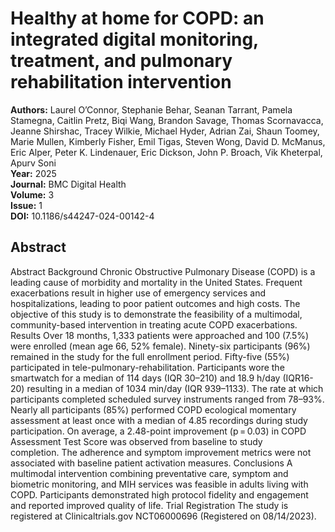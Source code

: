 # Healthy at home for COPD: an integrated digital monitoring, treatment, and pulmonary rehabilitation intervention

**Authors:** Laurel O’Connor, Stephanie Behar, Seanan Tarrant, Pamela Stamegna, Caitlin Pretz, Biqi Wang, Brandon Savage, Thomas Scornavacca, Jeanne Shirshac, Tracey Wilkie, Michael Hyder, Adrian Zai, Shaun Toomey, Marie Mullen, Kimberly Fisher, Emil Tigas, Steven Wong, David D. McManus, Eric Alper, Peter K. Lindenauer, Eric Dickson, John P. Broach, Vik Kheterpal, Apurv Soni  
**Year:** 2025  
**Journal:** BMC Digital Health  
**Volume:** 3  
**Issue:** 1  
**DOI:** 10.1186/s44247-024-00142-4  

## Abstract
Abstract                      Background            Chronic Obstructive Pulmonary Disease (COPD) is a leading cause of morbidity and mortality in the United States. Frequent exacerbations result in higher use of emergency services and hospitalizations, leading to poor patient outcomes and high costs. The objective of this study is to demonstrate the feasibility of a multimodal, community-based intervention in treating acute COPD exacerbations.                                Results            Over 18 months, 1,333 patients were approached and 100 (7.5%) were enrolled (mean age 66, 52% female). Ninety-six participants (96%) remained in the study for the full enrollment period. Fifty-five (55%) participated in tele-pulmonary-rehabilitation. Participants wore the smartwatch for a median of 114 days (IQR 30–210) and 18.9 h/day (IQR16-20) resulting in a median of 1034 min/day (IQR 939–1133). The rate at which participants completed scheduled survey instruments ranged from 78–93%. Nearly all participants (85%) performed COPD ecological momentary assessment at least once with a median of 4.85 recordings during study participation. On average, a 2.48-point improvement (p = 0.03) in COPD Assessment Test Score was observed from baseline to study completion. The adherence and symptom improvement metrics were not associated with baseline patient activation measures.                                Conclusions            A multimodal intervention combining preventative care, symptom and biometric monitoring, and MIH services was feasible in adults living with COPD. Participants demonstrated high protocol fidelity and engagement and reported improved quality of life.                                Trial Registration            The study is registered at Clinicaltrials.gov NCT06000696 (Registered on 08/14/2023).

